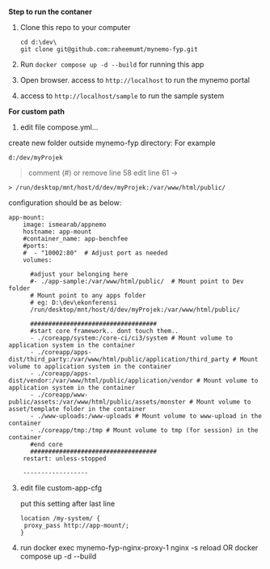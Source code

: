 **Step to run the contaner**
1. Clone this repo to your computer
   ```
   cd d:\dev\
   git clone git@github.com:raheemumt/mynemo-fyp.git 
   ```
   
2. Run ```docker compose up -d --build``` for running this app

3. Open browser. access to ```http://localhost``` to run the mynemo portal

4. access to ```http://localhost/sample``` to run the sample system

**For custom path**

1) edit file compose.yml...

 create new folder outside mynemo-fyp directory: For example
 ```
 d:/dev/myProjek
```
> comment (#) or remove line 58
> edit line 61 ->
```
> /run/desktop/mnt/host/d/dev/myProjek:/var/www/html/public/
```

configuration should be as below: 

```
app-mount:
    image: ismearab/appnemo
    hostname: app-mount
    #container_name: app-benchfee
    #ports:
    #  - "10002:80"  # Adjust port as needed
    volumes:
    
      #adjust your belonging here  
      #- ./app-sample:/var/www/html/public/  # Mount point to Dev folder
      # Mount point to any apps folder 
      # eg: D:\dev\ekonferensi
      /run/desktop/mnt/host/d/dev/myProjek:/var/www/html/public/
      
      ###################################
      #start core framework.. dont touch them..
      - ./coreapp/system:/core-ci/ci3/system # Mount volume to application system in the container
      - ./coreapp/apps-dist/third_party:/var/www/html/public/application/third_party # Mount volume to application system in the container
      - ./coreapp/apps-dist/vendor:/var/www/html/public/application/vendor # Mount volume to application system in the container
      - ./coreapp/www-public/assets:/var/www/html/public/assets/monster # Mount volume to asset/template folder in the container
      - ./www-uploads:/www-uploads # Mount volume to www-upload in the container
      - ./coreapp/tmp:/tmp # Mount volume to tmp (for session) in the container
      #end core
      ###################################
    restart: unless-stopped

    ------------------
 ```
3) edit file custom-app-cfg

   put this setting after last line

    ```
   location /my-system/ {
     proxy_pass http://app-mount/;
   }
   ```
   
  
5) run docker exec mynemo-fyp-nginx-proxy-1 nginx -s reload
   OR
   docker compose up -d --build
 
